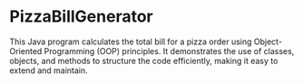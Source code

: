 # PizzaBillGenerator
This Java program calculates the total bill for a pizza order using Object-Oriented Programming (OOP) principles. It demonstrates the use of classes, objects, and methods to structure the code efficiently, making it easy to extend and maintain.
